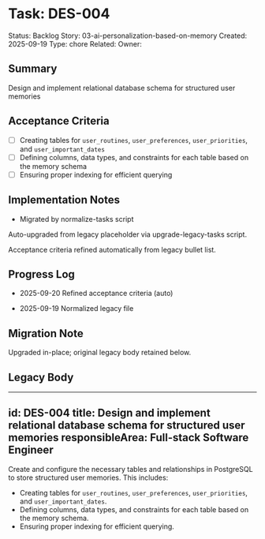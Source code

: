 # Task: DES-004
Status: Backlog
Story: 03-ai-personalization-based-on-memory
Created: 2025-09-19
Type: chore
Related:
Owner:

## Summary
Design and implement relational database schema for structured user memories

## Acceptance Criteria

- [ ] Creating tables for `user_routines`, `user_preferences`, `user_priorities`, and `user_important_dates`
- [ ] Defining columns, data types, and constraints for each table based on the memory schema
- [ ] Ensuring proper indexing for efficient querying

## Implementation Notes
- Migrated by normalize-tasks script

Auto-upgraded from legacy placeholder via upgrade-legacy-tasks script.


Acceptance criteria refined automatically from legacy bullet list.
## Progress Log
- 2025-09-20 Refined acceptance criteria (auto)

- 2025-09-19 Normalized legacy file
## Migration Note
Upgraded in-place; original legacy body retained below.

## Legacy Body
---
id: DES-004
title: Design and implement relational database schema for structured user memories
responsibleArea: Full-stack Software Engineer
---
Create and configure the necessary tables and relationships in PostgreSQL to store structured user memories. This includes:
- Creating tables for `user_routines`, `user_preferences`, `user_priorities`, and `user_important_dates`.
- Defining columns, data types, and constraints for each table based on the memory schema.
- Ensuring proper indexing for efficient querying.